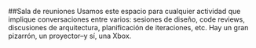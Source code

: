 ##Sala de reuniones
Usamos este espacio para cualquier actividad que implique conversaciones entre varios: sesiones de diseño, code reviews, discusiones de arquitectura, planificación de iteraciones, etc. Hay un gran pizarrón, un proyector–y sí, una Xbox.

